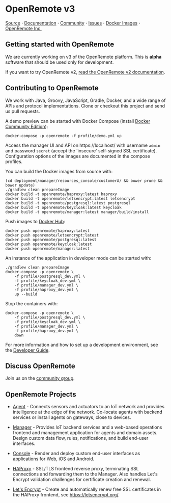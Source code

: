 # OpenRemote v3

[Source](https://github.com/openremote/openremote) **·** [Documentation](https://github.com/openremote/openremote/wiki) **·** [Community](https://groups.google.com/forum/#!forum/openremotecommunity) **·** [Issues](https://github.com/openremote/openremote/issues) **·** [Docker Images](https://hub.docker.com/u/openremote/) **·** [OpenRemote Inc.](http://openremote.com)

## Getting started with OpenRemote

We are currently working on v3 of the OpenRemote platform. This is **alpha** software that should be used only for development.

If you want to try OpenRemote v2, [read the OpenRemote v2 documentation](https://github.com/openremote/Documentation/wiki).

## Contributing to OpenRemote

We work with Java, Groovy, JavaScript, Gradle, Docker, and a wide range of APIs and protocol implementations. Clone or checkout this project and send us pull requests.

A demo preview can be started with Docker Compose (install [Docker Community Edition](https://www.docker.com/)):

```
docker-compose -p openremote -f profile/demo.yml up
```

Access the manager UI and API on https://localhost/ with username `admin` and password `secret` (accept the 'insecure' self-signed SSL certificate). Configuration options of the images are documented in the compose profiles.

You can build the Docker images from source with:

```
(cd deployment/manager/resources_console/customerA/ && bower prune && bower update)
./gradlew clean prepareImage
docker build -t openremote/haproxy:latest haproxy
docker build -t openremote/letsencrypt:latest letsencrypt
docker build -t openremote/postgresql:latest postgresql
docker build -t openremote/keycloak:latest keycloak
docker build -t openremote/manager:latest manager/build/install
```

Push images to [Docker Hub](https://hub.docker.com/u/openremote):

```
docker push openremote/haproxy:latest
docker push openremote/letsencrypt:latest
docker push openremote/postgresql:latest
docker push openremote/keycloak:latest
docker push openremote/manager:latest
```

An instance of the application in developer mode can be started with:

```
./gradlew clean prepareImage
docker-compose -p openremote \
    -f profile/postgresql_dev.yml \
    -f profile/keycloak_dev.yml \
    -f profile/manager_dev.yml \
    -f profile/haproxy_dev.yml \
    up --build
```

Stop the containers with:

```
docker-compose -p openremote \
    -f profile/postgresql_dev.yml \
    -f profile/keycloak_dev.yml \
    -f profile/manager_dev.yml \
    -f profile/haproxy_dev.yml \
    down
```

For more information and how to set up a development environment, see the [Developer Guide](https://github.com/openremote/openremote/wiki).

## Discuss OpenRemote

Join us on the [community group](https://groups.google.com/forum/#!forum/openremotecommunity).

## OpenRemote Projects

* [Agent](https://github.com/openremote/openremote/tree/master/agent) - Connects sensors and actuators to an IoT network and provides intelligence at the edge of the network. Co-locate agents with backend services or install agents on gateways, close to devices.

* [Manager](https://github.com/openremote/openremote/tree/master/manager) - Provides IoT backend services and a web-based operations frontend and management application for agents and domain assets. Design custom data flow, rules, notifications, and build end-user interfaces.

* [Console](https://github.com/openremote/openremote/tree/master/console) - Render and deploy custom end-user interfaces as applications for Web, iOS and Android.

* [HAProxy](https://github.com/openremote/openremote/tree/master/haproxy) - SSL/TLS frontend reverse proxy, terminating SSL connections and forwarding them to the Manager. Also handles Let's Encrypt validation challenges for certificate creation and renewal.

* [Let's Encrypt](https://github.com/openremote/openremote/tree/master/letsencrypt) - Create and automatically renew free SSL certificates in the HAProxy frontend, see https://letsencrypt.org/.

